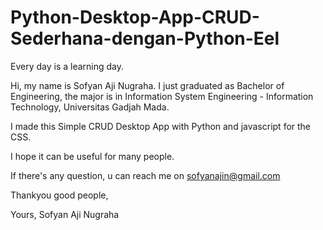 # Python-Desktop-App-CRUD-Sederhana-dengan-Python-Eel

Every day is a learning day.

Hi, my name is Sofyan Aji Nugraha.
I just graduated as Bachelor of Engineering, the major is in Information System Engineering - Information Technology, Universitas Gadjah Mada.

I made this Simple CRUD Desktop App with Python and javascript for the CSS.

I hope it can be useful for many people.

If there's any question, u can reach me on sofyanajin@gmail.com

Thankyou good people,

Yours,
Sofyan Aji Nugraha
